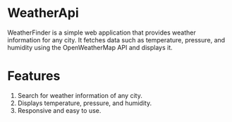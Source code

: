 # WeatherApi
WeatherFinder is a simple web application that provides weather information for any city. It fetches data such as temperature, pressure, and humidity using the OpenWeatherMap API and displays it.
# Features
1. Search for weather information of any city.
2. Displays temperature, pressure, and humidity.
3. Responsive and easy to use.
